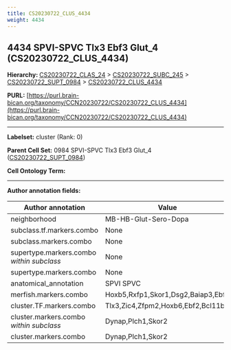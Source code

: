 ```yaml
---
title: CS20230722_CLUS_4434
weight: 4434
---
```

## 4434 SPVI-SPVC Tlx3 Ebf3 Glut_4 (CS20230722_CLUS_4434)
<b>Hierarchy: </b>
[CS20230722_CLAS_24](../CS20230722_CLAS_24) >
[CS20230722_SUBC_245](../CS20230722_SUBC_245) >
[CS20230722_SUPT_0984](../CS20230722_SUPT_0984) >
[CS20230722_CLUS_4434](../CS20230722_CLUS_4434)

**PURL:** [https://purl.brain-bican.org/taxonomy/CCN20230722/CS20230722_CLUS_4434](https://purl.brain-bican.org/taxonomy/CCN20230722/CS20230722_CLUS_4434)

---


**Labelset:** cluster (Rank: 0)

**Parent Cell Set:** 0984 SPVI-SPVC Tlx3 Ebf3 Glut_4 ([CS20230722_SUPT_0984](../CS20230722_SUPT_0984))



**Cell Ontology Term:** 

[MARKER GENES.]: #


---

[TRANSFERRED ANNOTATIONS.]: #


[AUTHOR ANNOTATION FIELDS.]: #


**Author annotation fields:**

| Author annotation | Value |
|-------------------|-------|
|neighborhood|MB-HB-Glut-Sero-Dopa|
|subclass.tf.markers.combo|None|
|subclass.markers.combo|None|
|supertype.markers.combo _within subclass_|None|
|supertype.markers.combo|None|
|anatomical_annotation|SPVI SPVC|
|merfish.markers.combo|Hoxb5,Rxfp1,Skor1,Dsg2,Baiap3,Ebf2|
|cluster.TF.markers.combo|Tlx3,Zic4,Zfpm2,Hoxb6,Ebf2,Bcl11b|
|cluster.markers.combo _within subclass_|Dynap,Plch1,Skor2|
|cluster.markers.combo|Dynap,Plch1,Skor2|
